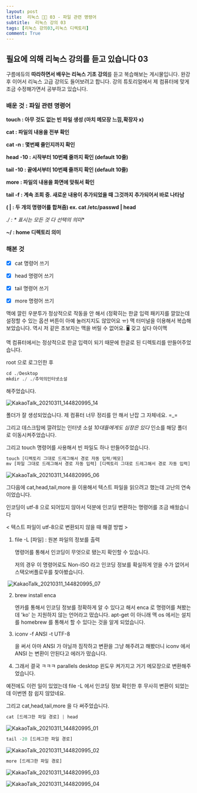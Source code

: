 ```yaml
---
layout: post
title:  리눅스 🐧📗 03 - 파일 관련 명령어
subtitle:  리눅스 강의 03
tags: [리눅스 강의03,리눅스 디렉토리]
comment: True
---
```


## 필요에 의해 리눅스 강의를 듣고 있습니다 03

구름에듀의 **따라하면서 배우는 리눅스 기초 강의**를 듣고 복습해보는 게시물입니다. 완강 후 이어서 리눅스 고급 강의도 들어보려고 합니다. 강의 튜토리얼에서 제 컴퓨터에 맞게 조금 수정해가면서 공부하고 있습니다.

### 배운 것 : 파일 관련 명령어

**touch : 아무 것도 없는 빈 파일 생성 (마치 메모장 느낌,확장자 x)**

**cat : 파일의 내용을 전부 확인** 

**cat -n : 몇번째 줄인지까지 확인** 

**head -10 : 시작부터 10번째 줄까지 확인 (default 10줄)**

**tail -10 : 끝에서부터 10번째 줄까지 확인 (default 10줄)**

**more : 파일의 내용을 화면에 맞춰서 확인**

**tail -f : 계속 조회 중. 새로운 내용이 추가되었을 때 그것까지 추가되어서 바로 나타남**

**( | : 두 개의 명령어를 합쳐줌) ex. cat /etc/passwd | head** 

**./* : * 표시는 모든 것 다 선택의 의미**

**~/ : home 디렉토리 의미**

### 해본 것

- [x] cat 명령어 쓰기
- [x] head 명령어 쓰기
- [x] tail 명령어 쓰기
- [x] more 명령어 쓰기 



맥에 깔린 우분투가 정상적으로 작동을 안 해서 (정확히는 한글 입력 패키지를 깔았는데 설정할 수 있는 옵션 버튼이 아예 눌러지지도 않았어요 ㅠ) 맥 터미널을 이용해서 복습해보았습니다. 역시 저 같은 초보자는 맥을 버릴 수 없어요.  🖥 갖고 싶다 아이맥 



맥 컴퓨터에서는 정상적으로 한글 입력이 되기 때문에 한글로 된 디렉토리를 만들어주었습니다. 

root 으로 로그인한 후

```python
cd ./Desktop
mkdir ./ ./추억의인터넷소설
```

해주었습니다.

![KakaoTalk_20210311_144820995_14](https://user-images.githubusercontent.com/67775336/110899918-447da880-8345-11eb-8f72-d31bae2da4e0.png)

폴더가 잘 생성되었습니다. 제 컴퓨터 너무 정리를 안 해서 난잡 그 자체네요. =_=



그리고 데스크탑에 깔려있는 인터넷 소설 *10대들에게도 심장은 있다*  인소를 해당 폴더로 이동시켜주었습니다.

그리고 touch 명령어를 사용해서 빈 파일도 하나 만들어주었습니다. 

```python
touch [디렉토리 그대로 드레그해서 경로 자동 입력/메모]
mv [파일 그대로 드레그해서 경로 자동 입력] [디렉토리 그대로 드레그해서 경로 자동 입력]
```

![KakaoTalk_20210311_144820995_06](https://user-images.githubusercontent.com/67775336/110900206-bfdf5a00-8345-11eb-8c5c-d1a9cb39be22.png)

그다음에 cat,head,tail,more 을 이용해서 텍스트 파일을 읽으려고 했는데 고난의 연속이었습니다.

인코딩이 utf-8 으로 되어있지 않아서 덕분에 인코딩 변환하는 명령어를 조금 배웠습니다 

< 텍스트 파일이 utf-8으로 변환되지 않을 때 해결 방법 >

1. file -L [파일] : 원본 파일의 정보를 출력 

   명령어를 통해서 인코딩이 무엇으로 됐는지 확인할 수 있습니다.

   저의 경우 이 명령어로도 Non-ISO 라고 인코딩 정보를 확실하게 얻을 수가 없어서 스택오버플로우를 찾아봤습니다. 

​      ![KakaoTalk_20210311_144820995_07](https://user-images.githubusercontent.com/67775336/110900808-b4406300-8346-11eb-8898-5d62c4be4472.png)

2. brew install enca 

   엔카를 통해서 인코딩 정보를 정확하게 알 수 있다고 해서 enca 로 명령어를 쳐봤는데 'ko' 는 지원하지 않는 언어라고 떴습니다. apt-get 이 아니래 맥 os 에서는 설치를 homebrew 를 통해서 할 수 있다는 것을 알게 되었습니다. 

3. iconv -f ANSI -t UTF-8

   을 써서 아마 ANSI 가 아닐까 짐작하고 변환을 그냥 해주려고 해봤더니 iconv 에서 ANSI 는 변환이 안된다고 에러가 떴습니다.

4. 그래서 결국 ㅋㅋㅋ parallels desktop 윈도우 켜가지고 거기 메모장으로 변환해주었습니다. 

 예전에도 이런 일이 있었는데 file -L 에서 인코딩 정보 확인한 후 무사히 변환이 되었는데 이번엔 참 쉽지 않았네요.



그리고 cat,head,tail,more 을 다 써주었습니다.

```python
cat [드레그한 파일 경로] | head
```

![KakaoTalk_20210311_144820995_01](https://user-images.githubusercontent.com/67775336/110901463-b48d2e00-8347-11eb-847a-e619b4bf5175.png)

```python
tail -20 [드레그한 파일 경로]
```

![KakaoTalk_20210311_144820995_02](https://user-images.githubusercontent.com/67775336/110901559-d5ee1a00-8347-11eb-9ac4-f5211f6b3661.png)

```python
more [드레그한 파일 경로]
```

![KakaoTalk_20210311_144820995_03](https://user-images.githubusercontent.com/67775336/110901635-f9b16000-8347-11eb-8efd-a73c46802f00.png)

![KakaoTalk_20210311_144820995_04](https://user-images.githubusercontent.com/67775336/110901686-08981280-8348-11eb-9a72-9f0a96514e2f.png)


